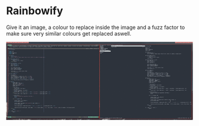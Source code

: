 # Rainbowify

Give it an image, a colour to replace inside the image and a fuzz factor to make sure very similar colours get replaced aswell.

![demo](./output.gif)
